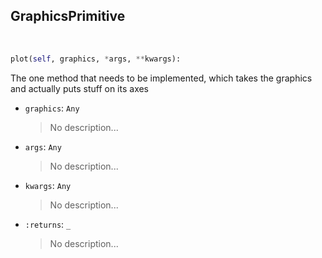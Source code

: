 ## <a id=McUtils.Plots.Primitives.GraphicsPrimitive>GraphicsPrimitive</a>


<a id=McUtils.Plots.Primitives.GraphicsPrimitive.plot>&nbsp;</a>
```python
plot(self, graphics, *args, **kwargs): 
```
The one method that needs to be implemented, which takes the graphics and actually puts stuff on its axes
- `graphics`: `Any`
    >No description...
- `args`: `Any`
    >No description...
- `kwargs`: `Any`
    >No description...
- `:returns`: `_`
    >No description...

